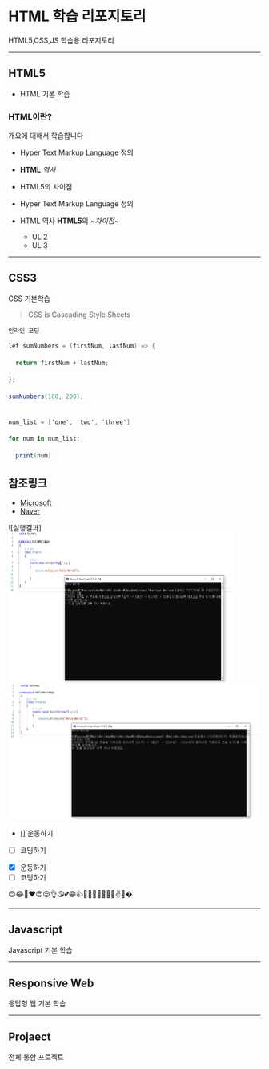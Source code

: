 # HTML 학습 리포지토리
HTML5,CSS,JS 학습용 리포지토리


------------------------------------

## HTML5
- HTML 기본 학습

### HTML이란?
개요에 대해서 학습합니다
- Hyper Text Markup Language 정의
- __HTML__ _역사_
- HTML5의 차이점

- Hyper Text Markup Language 정의
- HTML 역사
**HTML5**의 _~차이점~_
  - UL 2
  - UL 3

-----------------------------------
## CSS3
CSS 기본학습

> CSS is Cascading Style Sheets

`인라인 코딩`


```csharp
let sumNumbers = (firstNum, lastNum) => {

  return firstNum + lastNum;

};

sumNumbers(100, 200);


num_list = ['one', 'two', 'three']

for num in num_list:

  print(num)

```

참조링크
-----------
- [Microsoft](https://www.microsoft.com)
- [Naver](http://www.naver.com)

![실행결과]
<img src="https://github.com/jacksimuse/StudyHtml/blob/main/ref_images/img_20210126_160440_001.png" width="450px" height="300px" title="실행결과" alt="실행결과"/>
![실행결과](/ref_images/img_20210126_160440_001.png "실행결과")

- [] 운동하기
- [ ] 코딩하기

* [x] 운동하기
* [ ] 코딩하기

😊😂🤣❤😍😒👌😘💕😁👍🙌🤦‍♀️🤦‍♂️🤷‍♂️✌🤞�


----------------------------------

## Javascript
Javascript 기본 학습

---------------------------------------

## Responsive Web
응답형 웹 기본 학습

------------------------------------

## Projaect
전체 통합 프로젝트
